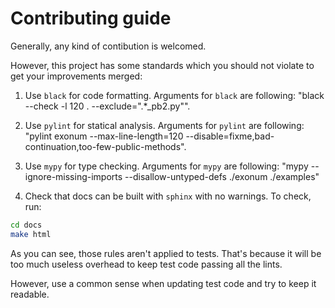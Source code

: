 # Contributing guide

Generally, any kind of contibution is welcomed.

However, this project has some standards which you should not violate to get your improvements merged:

1. Use `black` for code formatting. Arguments for `black` are following: "black --check -l 120 . --exclude=".*_pb2.py"".

2. Use `pylint` for statical analysis. Arguments for `pylint` are following: "pylint exonum --max-line-length=120 --disable=fixme,bad-continuation,too-few-public-methods".

3. Use `mypy` for type checking. Arguments for `mypy` are following: "mypy --ignore-missing-imports --disallow-untyped-defs ./exonum ./examples"

4. Check that docs can be built with `sphinx` with no warnings. To check, run:

```sh
cd docs
make html
```

As you can see, those rules aren't applied to tests. That's because it will be too much useless overhead to keep test code passing all the lints.

However, use a common sense when updating test code and try to keep it readable.
